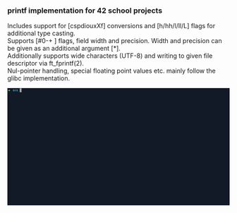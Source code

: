 ### printf implementation for 42 school projects  
Includes support for [cspdiouxXf] conversions and [h/hh/l/ll/L] flags for additional type casting.  
Supports [#0-+ ] flags, field width and precision. Width and precision can be given as an additional argument [\*].  
Additionally supports wide characters (UTF-8) and writing to given file descriptor via ft_fprintf(2).  
Nul-pointer handling, special floating point values etc. mainly follow the glibc implementation.    
  
![](example.gif)
